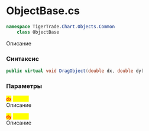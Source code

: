 
# ObjectBase.cs
```csharp
namespace TigerTrade.Chart.Objects.Common  
    class ObjectBase
```

Описание

### Синтаксис
```csharp
public virtual void DragObject(double dx, double dy)
```

### Параметры
<mark style="color:red;">**`dx`**</mark> <mark style="color:yellow;">`double`</mark>  
 Описание  
  
<mark style="color:red;">**`dy`**</mark> <mark style="color:yellow;">`double`</mark>  
 Описание  
  

                    
                    